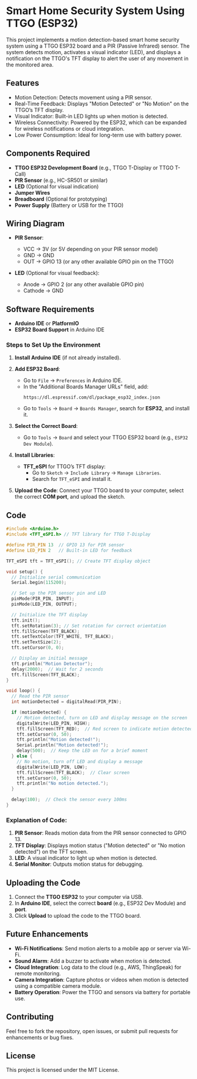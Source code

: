 # Smart Home Security System Using TTGO (ESP32)

This project implements a motion detection-based smart home security system using a TTGO ESP32 board and a PIR (Passive Infrared) sensor. The system detects motion, activates a visual indicator (LED), and displays a notification on the TTGO's TFT display to alert the user of any movement in the monitored area.

## Features
- Motion Detection: Detects movement using a PIR sensor.
- Real-Time Feedback: Displays "Motion Detected" or "No Motion" on the TTGO’s TFT display.
- Visual Indicator: Built-in LED lights up when motion is detected.
- Wireless Connectivity: Powered by the ESP32, which can be expanded for wireless notifications or cloud integration.
- Low Power Consumption: Ideal for long-term use with battery power.

## Components Required
- **TTGO ESP32 Development Board** (e.g., TTGO T-Display or TTGO T-Call)
- **PIR Sensor** (e.g., HC-SR501 or similar)
- **LED** (Optional for visual indication)
- **Jumper Wires**
- **Breadboard** (Optional for prototyping)
- **Power Supply** (Battery or USB for the TTGO)

## Wiring Diagram
- **PIR Sensor**:
  - VCC → 3V (or 5V depending on your PIR sensor model)
  - GND → GND
  - OUT → GPIO 13 (or any other available GPIO pin on the TTGO)
  
- **LED** (Optional for visual feedback):
  - Anode → GPIO 2 (or any other available GPIO pin)
  - Cathode → GND

## Software Requirements
- **Arduino IDE** or **PlatformIO**
- **ESP32 Board Support** in Arduino IDE

### Steps to Set Up the Environment
1. **Install Arduino IDE** (if not already installed).
2. **Add ESP32 Board**:
   - Go to `File` → `Preferences` in Arduino IDE.
   - In the "Additional Boards Manager URLs" field, add:
     ```
     https://dl.espressif.com/dl/package_esp32_index.json
     ```
   - Go to `Tools` → `Board` → `Boards Manager`, search for **ESP32**, and install it.
   
3. **Select the Correct Board**:
   - Go to `Tools` → `Board` and select your TTGO ESP32 board (e.g., `ESP32 Dev Module`).
   
4. **Install Libraries**:
   - **TFT_eSPI** for TTGO’s TFT display:
     - Go to `Sketch` → `Include Library` → `Manage Libraries`.
     - Search for `TFT_eSPI` and install it.
   
5. **Upload the Code**: Connect your TTGO board to your computer, select the correct **COM port**, and upload the sketch.

## Code

```cpp
#include <Arduino.h>
#include <TFT_eSPI.h> // TFT library for TTGO T-Display

#define PIR_PIN 13  // GPIO 13 for PIR sensor
#define LED_PIN 2   // Built-in LED for feedback

TFT_eSPI tft = TFT_eSPI(); // Create TFT display object

void setup() {
  // Initialize serial communication
  Serial.begin(115200);

  // Set up the PIR sensor pin and LED
  pinMode(PIR_PIN, INPUT);
  pinMode(LED_PIN, OUTPUT);

  // Initialize the TFT display
  tft.init();
  tft.setRotation(3); // Set rotation for correct orientation
  tft.fillScreen(TFT_BLACK);
  tft.setTextColor(TFT_WHITE, TFT_BLACK);
  tft.setTextSize(2);
  tft.setCursor(0, 0);

  // Display an initial message
  tft.println("Motion Detector");
  delay(2000);  // Wait for 2 seconds
  tft.fillScreen(TFT_BLACK);
}

void loop() {
  // Read the PIR sensor
  int motionDetected = digitalRead(PIR_PIN);

  if (motionDetected) {
    // Motion detected, turn on LED and display message on the screen
    digitalWrite(LED_PIN, HIGH);
    tft.fillScreen(TFT_RED);  // Red screen to indicate motion detected
    tft.setCursor(0, 50);
    tft.println("Motion detected!");
    Serial.println("Motion detected!");
    delay(500);  // Keep the LED on for a brief moment
  } else {
    // No motion, turn off LED and display a message
    digitalWrite(LED_PIN, LOW);
    tft.fillScreen(TFT_BLACK);  // Clear screen
    tft.setCursor(0, 50);
    tft.println("No motion detected.");
  }

  delay(100);  // Check the sensor every 100ms
}
```

### Explanation of Code:
1. **PIR Sensor**: Reads motion data from the PIR sensor connected to GPIO 13.
2. **TFT Display**: Displays motion status ("Motion detected" or "No motion detected") on the TFT screen.
3. **LED**: A visual indicator to light up when motion is detected.
4. **Serial Monitor**: Outputs motion status for debugging.

## Uploading the Code
1. Connect the **TTGO ESP32** to your computer via USB.
2. In **Arduino IDE**, select the correct **board** (e.g., ESP32 Dev Module) and **port**.
3. Click **Upload** to upload the code to the TTGO board.

## Future Enhancements
- **Wi-Fi Notifications**: Send motion alerts to a mobile app or server via Wi-Fi.
- **Sound Alarm**: Add a buzzer to activate when motion is detected.
- **Cloud Integration**: Log data to the cloud (e.g., AWS, ThingSpeak) for remote monitoring.
- **Camera Integration**: Capture photos or videos when motion is detected using a compatible camera module.
- **Battery Operation**: Power the TTGO and sensors via battery for portable use.

## Contributing
Feel free to fork the repository, open issues, or submit pull requests for enhancements or bug fixes.

## License
This project is licensed under the MIT License.
